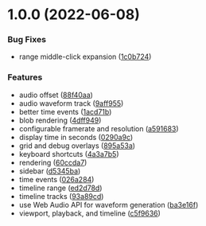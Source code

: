 # 1.0.0 (2022-06-08)


### Bug Fixes

* range middle-click expansion ([1c0b724](https://github.com/motion-canvas/ui/commit/1c0b7243cffa3e33779b736ecce2dad19880f796))


### Features

* audio offset ([88f40aa](https://github.com/motion-canvas/ui/commit/88f40aa93bb23090058965bd7d76b81106804c05))
* audio waveform track ([9aff955](https://github.com/motion-canvas/ui/commit/9aff955ef472644834d1232b90a93b935127fffd))
* better time events ([1acd71b](https://github.com/motion-canvas/ui/commit/1acd71bb4d13d927040b42a8f77faf87ee185a3b))
* blob rendering ([4dff949](https://github.com/motion-canvas/ui/commit/4dff949de9a7cfa781e9738c625c5c46d63e1da5))
* configurable framerate and resolution ([a591683](https://github.com/motion-canvas/ui/commit/a591683f93e92f1f41ad89fd7d23eea67d32e3ac))
* display time in seconds ([0290a9c](https://github.com/motion-canvas/ui/commit/0290a9cb0775693a4cde7d1fa3bee90c9329dcfb))
* grid and debug overlays ([895a53a](https://github.com/motion-canvas/ui/commit/895a53ab4222c8d57a3e0d924181ee370b1356d7))
* keyboard shortcuts ([4a3a7b5](https://github.com/motion-canvas/ui/commit/4a3a7b53bccd89bd1dd93207e3e1b9640bdf6102))
* rendering ([60ccda7](https://github.com/motion-canvas/ui/commit/60ccda723361751f28bc1144de314388551c95a2))
* sidebar ([d5345ba](https://github.com/motion-canvas/ui/commit/d5345ba444296b1648fab17274e241d879054833))
* time events ([026a284](https://github.com/motion-canvas/ui/commit/026a2840a3625172431fb073a513fea4499164d4))
* timeline range ([ed2d78d](https://github.com/motion-canvas/ui/commit/ed2d78dbba4211aac5317035f7ce0931db90a59a))
* timeline tracks ([93a89cd](https://github.com/motion-canvas/ui/commit/93a89cd6edf055ac7847b508ee4364eb42a6bcd4))
* use Web Audio API for waveform generation ([ba3e16f](https://github.com/motion-canvas/ui/commit/ba3e16f04a12de87408ca68df5acacf5610ed617))
* viewport, playback, and timeline ([c5f9636](https://github.com/motion-canvas/ui/commit/c5f96360258a8dca5faa66c79451969da7eebabc))
